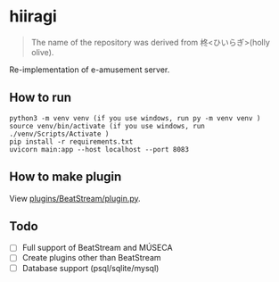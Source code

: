# hiiragi

> The name of the repository was derived from 柊<ひいらぎ>(holly olive).

Re-implementation of e-amusement server.

## How to run

```
python3 -m venv venv (if you use windows, run py -m venv venv )
source venv/bin/activate (if you use windows, run ./venv/Scripts/Activate )
pip install -r requirements.txt
uvicorn main:app --host localhost --port 8083
```

## How to make plugin

View [plugins/BeatStream/plugin.py](./plugins/BeatStream/plugin.py).

## Todo
- [ ] Full support of BeatStream and MÚSECA
- [ ] Create plugins other than BeatStream
- [ ] Database support (psql/sqlite/mysql)